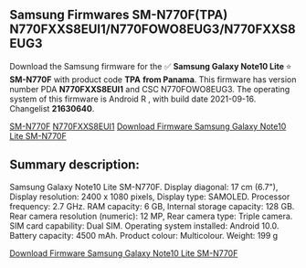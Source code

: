 <h2>Samsung Firmwares SM-N770F(TPA) N770FXXS8EUI1/N770FOWO8EUG3/N770FXXS8EUG3</h2>
Download the Samsung firmware for the ✅ <strong>Samsung Galaxy Note10 Lite </strong> ⭐ <strong>SM-N770F</strong> with product code <strong>TPA</strong> <strong> from Panama</strong>. This firmware has version number PDA <strong>N770FXXS8EUI1</strong> and CSC N770FOWO8EUG3. The operating system of this firmware is Android R , with build date 2021-09-16. Changelist <strong>21630640</strong>.


[SM-N770F](https://samfirm.shop/samsung/model/SM-N770F)
[N770FXXS8EUI1](https://samfirm.shop/samsung/pda/N770FXXS8EUI1)
[Download Firmware Samsung Galaxy Note10 Lite SM-N770F](https://samfirm.shop/samsung/firmware/457143)
<h2>Summary description:</h2>
<p>Samsung Galaxy Note10 Lite SM-N770F. Display diagonal: 17 cm (6.7"), Display resolution: 2400 x 1080 pixels, Display type: SAMOLED. Processor frequency: 2.7 GHz. RAM capacity: 6 GB, Internal storage capacity: 128 GB. Rear camera resolution (numeric): 12 MP, Rear camera type: Triple camera. SIM card capability: Dual SIM. Operating system installed: Android 10.0. Battery capacity: 4500 mAh. Product colour: Multicolour. Weight: 199 g</p>


[Download Firmware Samsung Galaxy Note10 Lite SM-N770F](https://samfirm.shop/samsung/firmware/457143)

